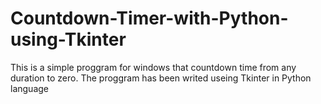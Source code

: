 # Countdown-Timer-with-Python-using-Tkinter
This is a simple proggram for windows that countdown time from any duration to zero. The proggram has been writed useing Tkinter in Python language

